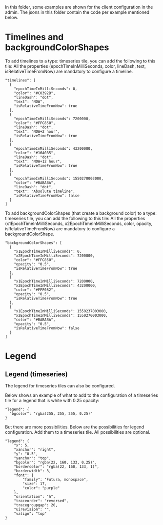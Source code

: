 In this folder, some examples are shown for the client configuration in the admin.
The jsons in this folder contain the code per example mentioned below.

# Timelines and backgroundColorShapes
To add timelines to a type: timeseries tile, you can add the following to this tile:
All the properties (epochTimeInMilliSeconds, color, lineDash, text, isRelativeTimeFromNow) are mandatory to configure a timeline.

```
"timelines": [
  {
    "epochTimeInMilliSeconds": 0,
    "color": "#C0392B",
    "lineDash": "dot",
    "text": "NOW",
    "isRelativeTimeFromNow": true
  },
  {
    "epochTimeInMilliSeconds": 7200000,
    "color": "#FFC850",
    "lineDash": "dot",
    "text": "NOW+2 hour",
    "isRelativeTimeFromNow": true
  },
  {
    "epochTimeInMilliSeconds": 43200000,
    "color": "#16A085",
    "lineDash": "dot",
    "text": "NOW+12 hour",
    "isRelativeTimeFromNow": true
  },
  {
    "epochTimeInMilliSeconds": 1550270003000,
    "color": "#BABABA",
    "lineDash": "dot",
    "text": "Absolute timeline",
    "isRelativeTimeFromNow": false
  }
]
```


To add backgroundColorShapes (that create a background color) to a type: timeseries tile, you can add the following to this tile:
All the properties (x1EpochTimeInMilliSeconds, x2EpochTimeInMilliSeconds, color, opacity, isRelativeTimeFromNow) are mandatory to configure a backgroundColorShape.

```
"backgroundColorShapes": [
  {
    "x1EpochTimeInMilliSeconds": 0,
    "x2EpochTimeInMilliSeconds": 7200000,
    "color": "#FFC850",
    "opacity": "0.5",
    "isRelativeTimeFromNow": true
  },
  {
    "x1EpochTimeInMilliSeconds": 7200000,
    "x2EpochTimeInMilliSeconds": 43200000,
    "color": "#FFF082",
    "opacity": "0.5",
    "isRelativeTimeFromNow": true
  },
  {
    "x1EpochTimeInMilliSeconds": 1550237003000,
    "x2EpochTimeInMilliSeconds": 1550270003000,
    "color": "#BABABA",
    "opacity": "0.5",
    "isRelativeTimeFromNow": false
  }
]
```

# Legend

## Legend (timeseries)

The legend for timeseries tiles can also be configured.

Below shows an example of what to add to the configuration of a timeseries tile for a legend that is white with 0.25 opacity:

```
"legend": {
  "bgcolor": "rgba(255, 255, 255, 0.25)"
}
```

But there are more possibilities. Below are the possibilities for legend configuration. Add them to a timeseries tile. All possibilities are optional.

```
"legend": {
	"x": 5,
	"xanchor": "right",
	"y": "0.5",
	"yanchor": "top",
	"bgcolor": "rgba(22, 160, 133, 0.25)",
	"bordercolor": "rgba(22, 160, 133, 1)",
	"borderwidth": 3,
	"font": {
		"family": "Futura, monospace",
		"size": 17,
		"color": "purple"
	},
	"orientation": "h",
	"traceorder": "reversed",
	"tracegroupgap": 20,
	"uirevision": "",
	"valign": "top"
}
```
